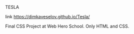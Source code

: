 TESLA

link https://dimkaveselov.github.io/Tesla/

Final CSS Project at Web Hero School.
Only HTML and CSS.
